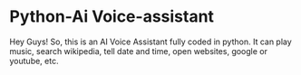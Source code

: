 # Python-Ai Voice-assistant

Hey Guys!
So, this is an AI Voice Assistant fully coded in python. It can play music, search wikipedia, tell date and time, open websites, google or youtube, etc.
